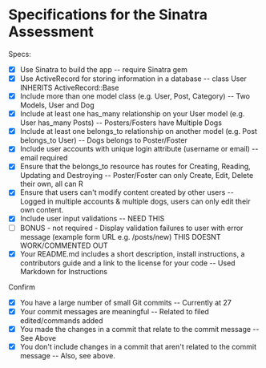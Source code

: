 # Specifications for the Sinatra Assessment

Specs:
- [x] Use Sinatra to build the app -- require Sinatra gem
- [x] Use ActiveRecord for storing information in a database -- class User INHERITS ActiveRecord::Base
- [x] Include more than one model class (e.g. User, Post, Category) -- Two Models, User and Dog
- [x] Include at least one has_many relationship on your User model (e.g. User has_many Posts) -- Posters/Fosters have Multiple Dogs
- [x] Include at least one belongs_to relationship on another model (e.g. Post belongs_to User) -- Dogs belongs to Poster/Foster
- [x] Include user accounts with unique login attribute (username or email) -- email required
- [x] Ensure that the belongs_to resource has routes for Creating, Reading, Updating and Destroying -- Poster/Foster can only Create, Edit, Delete their own, all can R
- [x] Ensure that users can't modify content created by other users -- Logged in multiple accounts & multiple dogs, users can only edit their own content.
- [x] Include user input validations -- NEED THIS
- [ ] BONUS - not required - Display validation failures to user with error message (example form URL e.g. /posts/new) THIS DOESNT WORK/COMMENTED OUT
- [x] Your README.md includes a short description, install instructions, a contributors guide and a link to the license for your code -- Used Markdown for Instructions
 
Confirm
- [x] You have a large number of small Git commits -- Currently at 27
- [x] Your commit messages are meaningful -- Related to filed edited/commands added
- [x] You made the changes in a commit that relate to the commit message -- See Above
- [x] You don't include changes in a commit that aren't related to the commit message -- Also, see above.
